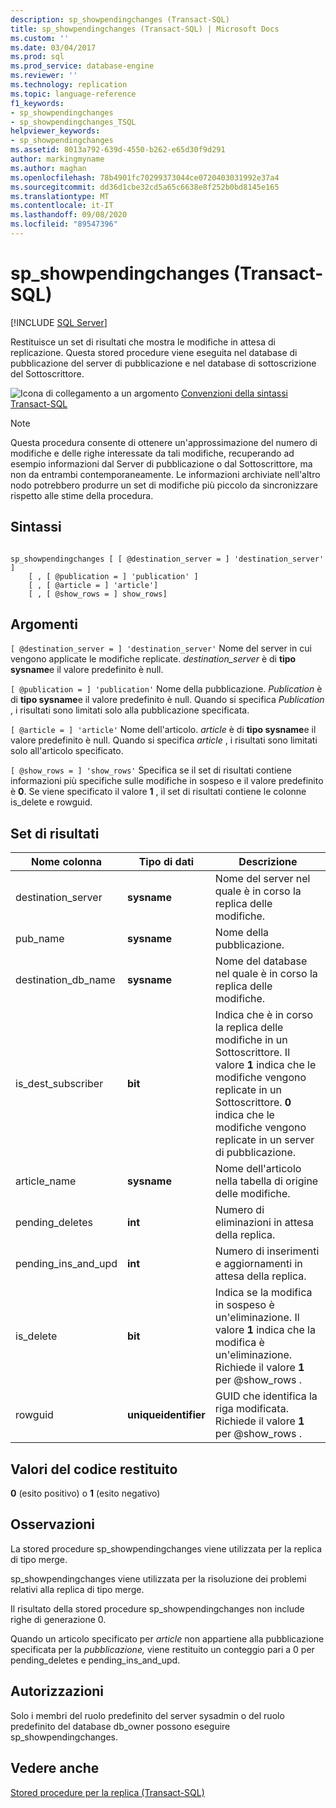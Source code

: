 ```yaml
---
description: sp_showpendingchanges (Transact-SQL)
title: sp_showpendingchanges (Transact-SQL) | Microsoft Docs
ms.custom: ''
ms.date: 03/04/2017
ms.prod: sql
ms.prod_service: database-engine
ms.reviewer: ''
ms.technology: replication
ms.topic: language-reference
f1_keywords:
- sp_showpendingchanges
- sp_showpendingchanges_TSQL
helpviewer_keywords:
- sp_showpendingchanges
ms.assetid: 8013a792-639d-4550-b262-e65d30f9d291
author: markingmyname
ms.author: maghan
ms.openlocfilehash: 78b4901fc70299373044ce0720403031992e37a4
ms.sourcegitcommit: dd36d1cbe32cd5a65c6638e8f252b0bd8145e165
ms.translationtype: MT
ms.contentlocale: it-IT
ms.lasthandoff: 09/08/2020
ms.locfileid: "89547396"
---
```

# <a name="sp_showpendingchanges-transact-sql"></a>sp_showpendingchanges (Transact-SQL)
[!INCLUDE [SQL Server](../../includes/applies-to-version/sqlserver.md)]

  Restituisce un set di risultati che mostra le modifiche in attesa di replicazione. Questa stored procedure viene eseguita nel database di pubblicazione del server di pubblicazione e nel database di sottoscrizione del Sottoscrittore.  
  
 ![Icona di collegamento a un argomento](../../database-engine/configure-windows/media/topic-link.gif "Icona di collegamento a un argomento") [Convenzioni della sintassi Transact-SQL](../../t-sql/language-elements/transact-sql-syntax-conventions-transact-sql.md)  
  
> [!NOTE]  
>  Questa procedura consente di ottenere un'approssimazione del numero di modifiche e delle righe interessate da tali modifiche, recuperando ad esempio informazioni dal Server di pubblicazione o dal Sottoscrittore, ma non da entrambi contemporaneamente. Le informazioni archiviate nell'altro nodo potrebbero produrre un set di modifiche più piccolo da sincronizzare rispetto alle stime della procedura.  
  
## <a name="syntax"></a>Sintassi  
  
```  
  
sp_showpendingchanges [ [ @destination_server = ] 'destination_server' ]  
    [ , [ @publication = ] 'publication' ]  
    [ , [ @article = ] 'article']  
    [ , [ @show_rows = ] show_rows]  
```  
  
## <a name="arguments"></a>Argomenti  
`[ @destination_server = ] 'destination_server'` Nome del server in cui vengono applicate le modifiche replicate. *destination_server* è di **tipo sysname**e il valore predefinito è null.  
  
`[ @publication = ] 'publication'` Nome della pubblicazione. *Publication* è di **tipo sysname**e il valore predefinito è null. Quando si specifica *Publication* , i risultati sono limitati solo alla pubblicazione specificata.  
  
`[ @article = ] 'article'` Nome dell'articolo. *article* è di **tipo sysname**e il valore predefinito è null. Quando si specifica *article* , i risultati sono limitati solo all'articolo specificato.  
  
`[ @show_rows = ] 'show_rows'` Specifica se il set di risultati contiene informazioni più specifiche sulle modifiche in sospeso e il valore predefinito è **0**. Se viene specificato il valore **1** , il set di risultati contiene le colonne is_delete e rowguid.  
  
## <a name="result-set"></a>Set di risultati  
  
|Nome colonna|Tipo di dati|Descrizione|  
|-----------------|---------------|-----------------|  
|destination_server|**sysname**|Nome del server nel quale è in corso la replica delle modifiche.|  
|pub_name|**sysname**|Nome della pubblicazione.|  
|destination_db_name|**sysname**|Nome del database nel quale è in corso la replica delle modifiche.|  
|is_dest_subscriber|**bit**|Indica che è in corso la replica delle modifiche in un Sottoscrittore. Il valore **1** indica che le modifiche vengono replicate in un Sottoscrittore. **0** indica che le modifiche vengono replicate in un server di pubblicazione.|  
|article_name|**sysname**|Nome dell'articolo nella tabella di origine delle modifiche.|  
|pending_deletes|**int**|Numero di eliminazioni in attesa della replica.|  
|pending_ins_and_upd|**int**|Numero di inserimenti e aggiornamenti in attesa della replica.|  
|is_delete|**bit**|Indica se la modifica in sospeso è un'eliminazione. Il valore **1** indica che la modifica è un'eliminazione. Richiede il valore **1** per @show_rows .|  
|rowguid|**uniqueidentifier**|GUID che identifica la riga modificata. Richiede il valore **1** per @show_rows .|  
  
## <a name="return-code-values"></a>Valori del codice restituito  
 **0** (esito positivo) o **1** (esito negativo)  
  
## <a name="remarks"></a>Osservazioni  
 La stored procedure sp_showpendingchanges viene utilizzata per la replica di tipo merge.  
  
 sp_showpendingchanges viene utilizzata per la risoluzione dei problemi relativi alla replica di tipo merge.  
  
 Il risultato della stored procedure sp_showpendingchanges non include righe di generazione 0.  
  
 Quando un articolo specificato per *article* non appartiene alla pubblicazione specificata per la *pubblicazione,* viene restituito un conteggio pari a 0 per pending_deletes e pending_ins_and_upd.  
  
## <a name="permissions"></a>Autorizzazioni  
 Solo i membri del ruolo predefinito del server sysadmin o del ruolo predefinito del database db_owner possono eseguire sp_showpendingchanges.  
  
## <a name="see-also"></a>Vedere anche  
 [Stored procedure per la replica &#40;Transact-SQL&#41;](../../relational-databases/system-stored-procedures/replication-stored-procedures-transact-sql.md)  
  
  
